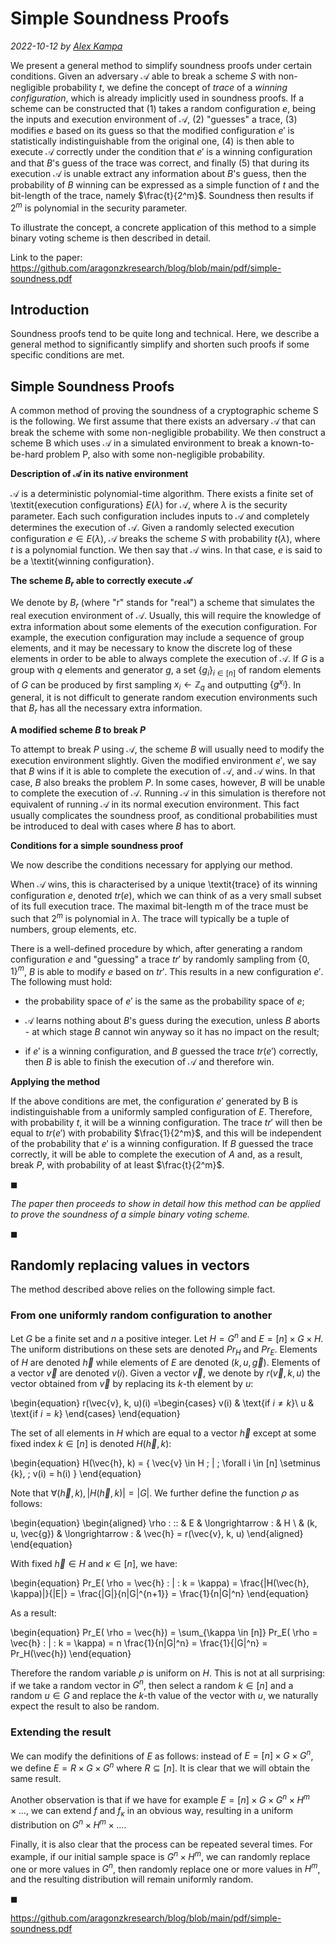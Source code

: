 # Simple Soundness Proofs

*2022-10-12 by [Alex Kampa](https://github.com/alex-kampa)*

We present a general method to simplify soundness proofs under certain conditions. Given an adversary $\mathcal{A}$ able to break a scheme $S$ with non-negligible probability $t$, we define the concept of *trace* of a *winning configuration*, which is already implicitly used in soundness proofs. If a scheme can be constructed that (1) takes a random configuration $e$, being the inputs and execution environment of $\mathcal{A}$, (2) "guesses" a trace, (3) modifies $e$ based on its guess so that the modified configuration $e'$ is statistically indistinguishable from the original one, (4) is then able to execute $\mathcal{A}$ correctly under the condition that $e'$ is a winning configuration and that $B$'s guess of the trace was correct, and finally (5) that during its execution $\mathcal{A}$ is unable extract any information about $B$'s guess, then the probability of $B$ winning can be expressed as a simple function of $t$ and the bit-length of the trace, namely $\frac{t}{2^m}$. Soundness then results if $2^m$ is polynomial in the security parameter.

To illustrate the concept, a concrete application of this method to a simple binary voting scheme is then described in detail.

Link to the paper: https://github.com/aragonzkresearch/blog/blob/main/pdf/simple-soundness.pdf


## Introduction

Soundness proofs tend to be quite long and technical. Here, we describe a general method to significantly simplify and shorten such proofs if some specific conditions are met.

## Simple Soundness Proofs

A common method of proving the soundness of a cryptographic scheme S is the following. We first assume that there exists an adversary $\mathcal{A}$ that can break the scheme with some non-negligible probability. We then construct a scheme B which uses $\mathcal{A}$ in a simulated environment to break a known-to-be-hard problem P, also with some non-negligible probability.


**Description of $\mathcal{A}$ in its native environment**

$\mathcal{A}$ is a deterministic polynomial-time algorithm. There exists a finite set of \textit{execution configurations} $E(\lambda)$ for $\mathcal{A}$, where $\lambda$ is the security parameter. Each such configuration includes inputs to $\mathcal{A}$ and completely determines the execution of $\mathcal{A}$. Given a randomly selected execution configuration $e \in E(\lambda)$, $\mathcal{A}$ breaks the scheme $S$ with probability $t(\lambda)$, where $t$ is a polynomial function. We then say that $\mathcal{A}$ wins. In that case, $e$ is said to be a \textit{winning configuration}.

**The scheme $B_r$ able to correctly execute $\mathcal{A}$**

We denote by $B_r$ (where "r" stands for "real") a scheme that simulates the real execution environment of $\mathcal{A}$. Usually, this will require the knowledge of extra information about some elements of the execution configuration. For example, the execution configuration may include a sequence of group elements, and it may be necessary to know the discrete log of these elements in order to be able to always complete the execution of $\mathcal{A}$. If $G$ is a group with $q$ elements and generator $g$, a set $\{ g_i \}_{i \in [n]}$ of random elements of $G$ can be produced by first sampling $x_i \leftarrow \mathbb{Z}_q$ and outputting $\{ g^{x_i} \}$. In general, it is  not difficult to generate random execution environments such that $B_r$ has all the necessary extra information.

**A modified scheme $B$ to break $P$**

To attempt to break $P$ using $\mathcal{A}$, the scheme $B$ will usually need to modify the execution environment slightly. Given the modified environment $e'$, we say that $B$ wins if it is able to complete the execution of $\mathcal{A}$, and $\mathcal{A}$ wins. In that case, $B$ also breaks the problem $P$. In some cases, however, $B$ will be unable to complete the execution of $\mathcal{A}$. Running $\mathcal{A}$ in this simulation is therefore not equivalent of running $\mathcal{A}$ in its normal execution environment. This fact usually complicates the soundness proof, as conditional probabilities must be introduced to deal with cases where $B$ has to abort.

**Conditions for a simple soundness proof**

We now describe the conditions necessary for applying our method.

When $\mathcal{A}$ wins, this is characterised by a unique \textit{trace} of its winning configuration $e$, denoted $tr(e)$, which we can think of as a very small subset of its full execution trace. The maximal bit-length m of the trace must be such that $2^m$ is polynomial in $\lambda$. The trace will typically be a tuple of numbers, group elements, etc.

There is a well-defined procedure by which, after generating a random configuration $e$ and "guessing" a trace $tr'$ by randomly sampling from $\{0,1\}^m$, $B$ is able to modify $e$ based on $tr'$. This results in a new configuration $e'$. The following must hold:

* the probability space of $e'$ is the same as the probability space of $e$;

* $\mathcal{A}$ learns nothing about $B$'s guess during the execution, unless $B$ aborts - at which stage $B$ cannot win anyway so it has no impact on the result;
    
* if $e'$ is a winning configuration, and $B$ guessed the trace $tr(e')$ correctly, then $B$ is able to finish the execution of $\mathcal{A}$ and therefore win.

**Applying the method**

If the above conditions are met, the configuration $e'$ generated by B is indistinguishable from a uniformly sampled configuration of $E$. Therefore, with probability $t$, it will be a winning configuration. The trace $tr'$ will then be equal to $tr(e')$ with probability $\frac{1}{2^m}$, and this will be independent of the probability that $e'$ is a winning configuration. If $B$ guessed the trace correctly, it will be able to complete the execution of $A$ and, as a result, break $P$, with probability of at least $\frac{t}{2^m}$.

$\mathrm{\blacksquare}$

*The paper then proceeds to show in detail how this method can be applied to prove the soundness of a simple binary voting scheme.*

$\mathrm{\blacksquare}$

## Randomly replacing values in vectors

The method described above relies on the following simple fact.

### From one uniformly random configuration to another

Let $G$ be a finite set and $n$ a positive integer. Let $H = G^n$ and $E = [n] \times G \times H$. The uniform distributions on these sets are denoted $Pr_H$ and $Pr_E$. Elements of $H$ are denoted $\vec{h}$ while elements of $E$ are denoted $(k, u, \vec{g})$. Elements of a vector $\vec{v}$ are denoted $v(i)$. Given a vector $\vec{v}$, we denote by $r(\vec{v}, k, u)$ the vector obtained from $\vec{v}$ by replacing its $k$-th element by $u$:

\begin{equation}
r(\vec{v}, k, u)(i) =\begin{cases}
			v(i) & \text{if $i \neq k$}\\
            u & \text{if $i = k$}
		 \end{cases}
\end{equation}

The set of all elements in $H$ which are equal to a vector $\vec{h}$ except at some fixed index $k \in [n]$ is denoted $H(\vec{h}, k)$:

\begin{equation}
    H(\vec{h}, k) = \{ \vec{v} \in H \; | \; \forall i \in [n] \setminus \{k\}, \; v(i) = h(i) \}
\end{equation}

Note that $\forall (\vec{h}, k), |H(\vec{h}, k)| = |G|$. We further define the function $\rho$ as  follows:

\begin{equation}
    \begin{aligned}
        \rho : \:\: & E               & \longrightarrow \: & H \\
                 & (k, u, \vec{g}) & \longrightarrow  \: & \vec{h} = r(\vec{v}, k, u)
    \end{aligned}
\end{equation}

With fixed $\vec{h} \in H$ and $\kappa \in [n]$, we have:

\begin{equation}
    Pr_E( \rho = \vec{h} \: | \: k = \kappa) = \frac{|H(\vec{h}, \kappa)|}{|E|} = \frac{|G|}{n|G|^{n+1}} = \frac{1}{n|G|^n}
\end{equation}

As a result:

\begin{equation}
    Pr_E( \rho = \vec{h}) = \sum_{\kappa \in [n]} Pr_E( \rho = \vec{h} \: | \: k = \kappa) = n \frac{1}{n|G|^n}  = \frac{1}{|G|^n} = Pr_H(\vec{h})
\end{equation}

Therefore the random variable $\rho$ is uniform on $H$. This is not at all surprising: if we take a random vector in $G^n$, then select a random $k \in [n]$ and a random $u \in G$ and replace the $k$-th value of the vector with $u$, we naturally expect the result to also be random.  

### Extending the result

We can modify the definitions of $E$ as follows: instead of $E = [n] \times G \times G^n$, we define $E = R \times G \times G^n$ where $R \subseteq [n]$. It is clear that we will obtain the same result.

Another observation is that if we have for example $E = [n] \times G \times G^n \times H^m \times ...$, we can extend $f$ and $f_{\kappa}$ in an obvious way, resulting in a uniform distribution on $G^n \times H^m \times ...$.

Finally, it is also clear that the process can be repeated several times. For example, if our initial sample space is $G^n \times H^m$, we can randomly replace one or more values in $G^n$, then randomly replace one or more values in $H^m$, and the resulting distribution will remain uniformly random.

$\mathrm{\blacksquare}$

https://github.com/aragonzkresearch/blog/blob/main/pdf/simple-soundness.pdf
